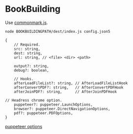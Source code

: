 # BookBuilding

Use [commonmark.js](https://github.com/commonmark/commonmark.js/).

```sh
node BOOKBUILDINGPATH/dest/index.js config.json5
```

```json5
{
	// Required.
	src: string,
	dest: string,
	url: string, // <file> <dir> <path>

	output?: string,
	debug?: boolean,

	// Hooks.
	afterLoadFileList?: string, // AfterLoadFileListHook
	afterConvertPDF?: string,   // AfterConvertPDFHook
	afterJoinPDF?: string,      // AfterJoinPDFHook

// Headress chrome option.
	puppeteer?: puppeteer.LaunchOptions,
	browser?: puppeteer.DirectNavigationOptions,
	pdf?: puppeteer.PDFOptions,
}
```

[puppeteer options](https://github.com/GoogleChrome/puppeteer/blob/master/docs/api.md)
